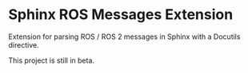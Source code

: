 # Sphinx ROS Messages Extension

Extension for parsing ROS / ROS 2 messages in Sphinx with a Docutils directive.

This project is still in beta.